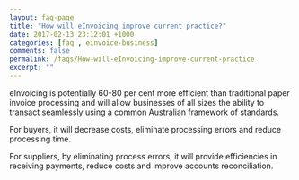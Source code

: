 ```yaml
---
layout: faq-page
title: "How will eInvoicing improve current practice?"
date: 2017-02-13 23:12:01 +1000
categories: [faq , einvoice-business]
comments: false
permalink: /faqs/How-will-eInvoicing-improve-current-practice
excerpt: ""
---
```

eInvoicing is potentially 60-80 per cent more efficient than traditional paper invoice processing and will allow businesses of all sizes the ability to transact seamlessly using a common Australian framework of standards.

For buyers, it will decrease costs, eliminate processing errors and reduce processing time. 

For suppliers, by eliminating process errors, it will provide efficiencies in receiving payments, reduce costs and improve accounts reconciliation.
